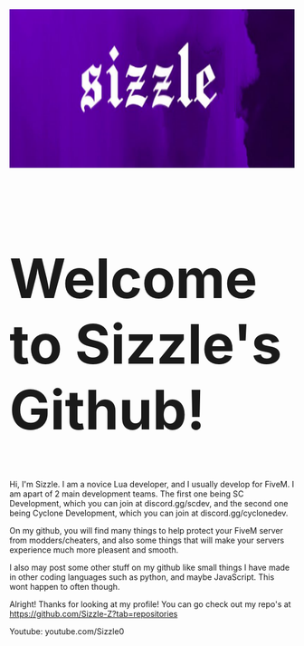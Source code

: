 <img src="https://github.com/Sizzle-Z/Sizzle-Z/raw/main/standard.png?raw=true" width="1000" height="280">


 <h1 style="font-size:10vw">Welcome to Sizzle's Github!</h1> 

Hi, I'm Sizzle. I am a novice Lua developer, and I usually develop for FiveM. I am apart of 2 main development teams. The first one being SC Development, which you can join at discord.gg/scdev, and the second one being Cyclone Development, which you can join at discord.gg/cyclonedev.


On my github, you will find many things to help protect your FiveM server from modders/cheaters, and also some things that will make your servers experience much more pleasent and smooth.

I also may post some other stuff on my github like small things I have made in other coding languages such as python, and maybe JavaScript. This wont happen to often though.

Alright! Thanks for looking at my profile! You can go check out my repo's at https://github.com/Sizzle-Z?tab=repositories


Youtube: youtube.com/Sizzle0
